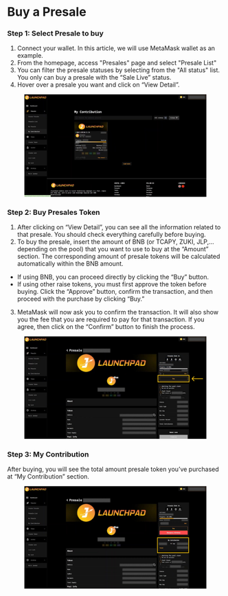 # Buy a Presale

### **Step 1: Select Presale to buy**

1. Connect your wallet. In this article, we will use MetaMask wallet as an example.
2. From the homepage, access "Presales" page and select "Presale List"
3. You can filter the presale statuses by selecting from the "All status" list. You only can buy a presale with the “Sale Live” status.
4. Hover over a presale you want and click on “View Detail”.

<figure><img src="../../../../.gitbook/assets/Presale-Buy-0.jpg" alt=""><figcaption></figcaption></figure>

### **Step 2: Buy Presales Token**

1. After clicking on “View Detail”, you can see all the information related to that presale. You should check everything carefully before buying.
2. To buy the presale, insert the amount of BNB (or TCAPY, ZUKI, JLP,... depending on the pool) that you want to use to buy at the “Amount” section. The corresponding amount of presale tokens will be calculated automatically within the BNB amount.&#x20;

* If using BNB, you can proceed directly by clicking the “Buy” button.
* If using other raise tokens, you must first approve the token before buying. Click the “Approve” button, confirm the transaction, and then proceed with the purchase by clicking “Buy.”

3. MetaMask will now ask you to confirm the transaction. It will also show you the fee that you are required to pay for that transaction. If you agree, then click on the “Confirm” button to finish the process.

<figure><img src="../../../../.gitbook/assets/Presale-Buy-1.jpg" alt=""><figcaption></figcaption></figure>

### Step 3: My Contribution

After buying, you will see the total amount presale token you’ve purchased at “My Contribution” section.

<figure><img src="../../../../.gitbook/assets/Presale-Buy-2.jpg" alt=""><figcaption></figcaption></figure>

